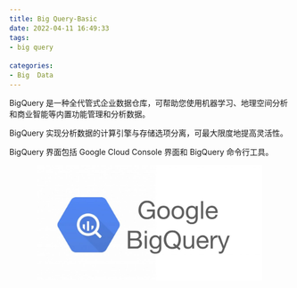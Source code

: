 ```yaml
---
title: Big Query-Basic
date: 2022-04-11 16:49:33
tags:
- big query

categories:
- Big  Data
---
```

BigQuery 是一种全代管式企业数据仓库，可帮助您使用机器学习、地理空间分析和商业智能等内置功能管理和分析数据。

BigQuery 实现分析数据的计算引擎与存储选项分离，可最大限度地提高灵活性。

BigQuery 界面包括 Google Cloud Console 界面和 BigQuery 命令行工具。

<center>
        <img src="Big-Query/bq_logo.jpg" width=80%>
</center>

<!--more-->

